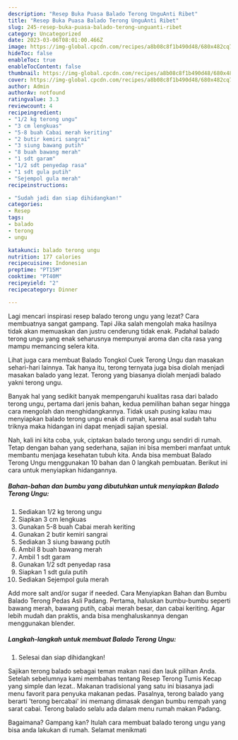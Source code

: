 ```yaml
---
description: "Resep Buka Puasa Balado Terong UnguAnti Ribet"
title: "Resep Buka Puasa Balado Terong UnguAnti Ribet"
slug: 245-resep-buka-puasa-balado-terong-unguanti-ribet
category: Uncategorized
date: 2023-03-06T08:01:00.466Z
image: https://img-global.cpcdn.com/recipes/a8b08c8f1b490d48/680x482cq70/balado-terong-ungu-foto-resep-utama.jpg
hideToc: false
enableToc: true
enableTocContent: false
thumbnail: https://img-global.cpcdn.com/recipes/a8b08c8f1b490d48/680x482cq70/balado-terong-ungu-foto-resep-utama.jpg
cover: https://img-global.cpcdn.com/recipes/a8b08c8f1b490d48/680x482cq70/balado-terong-ungu-foto-resep-utama.jpg
author: Admin
authorAv: notfound
ratingvalue: 3.3
reviewcount: 4
recipeingredient:
- "1/2 kg terong ungu"
- "3 cm lengkuas"
- "5-8 buah Cabai merah keriting"
- "2 butir kemiri sangrai"
- "3 siung bawang putih"
- "8 buah bawang merah"
- "1 sdt garam"
- "1/2 sdt penyedap rasa"
- "1 sdt gula putih"
- "Sejempol gula merah"
recipeinstructions:

- "Sudah jadi dan siap dihidangkan!"
categories:
- Resep
tags:
- balado
- terong
- ungu

katakunci: balado terong ungu 
nutrition: 177 calories
recipecuisine: Indonesian
preptime: "PT15M"
cooktime: "PT40M"
recipeyield: "2"
recipecategory: Dinner

---
```



Lagi mencari inspirasi resep balado terong ungu yang lezat? Cara membuatnya sangat gampang. Tapi Jika salah mengolah maka hasilnya tidak akan memuaskan dan justru cenderung tidak enak. Padahal balado terong ungu yang enak seharusnya mempunyai aroma dan cita rasa yang mampu memancing selera kita.


Lihat juga cara membuat Balado Tongkol Cuek Terong Ungu dan masakan sehari-hari lainnya. Tak hanya itu, terong ternyata juga bisa diolah menjadi masakan balado yang lezat. Terong yang biasanya diolah menjadi balado yakni terong ungu.

Banyak hal yang sedikit banyak mempengaruhi kualitas rasa dari balado terong ungu, pertama dari jenis bahan, kedua pemilihan bahan segar hingga cara mengolah dan menghidangkannya. Tidak usah pusing kalau mau menyiapkan balado terong ungu enak di rumah, karena asal sudah tahu triknya maka hidangan ini dapat menjadi sajian spesial.


Nah, kali ini kita coba, yuk, ciptakan balado terong ungu sendiri di rumah. Tetap dengan bahan yang sederhana, sajian ini bisa memberi manfaat untuk membantu menjaga kesehatan tubuh kita. Anda bisa membuat Balado Terong Ungu menggunakan 10 bahan dan 0 langkah pembuatan. Berikut ini cara untuk menyiapkan hidangannya.

<!--inarticleads1-->

##### Bahan-bahan dan bumbu yang dibutuhkan untuk menyiapkan Balado Terong Ungu:

1. Sediakan 1/2 kg terong ungu
1. Siapkan 3 cm lengkuas
1. Gunakan 5-8 buah Cabai merah keriting
1. Gunakan 2 butir kemiri sangrai
1. Sediakan 3 siung bawang putih
1. Ambil 8 buah bawang merah
1. Ambil 1 sdt garam
1. Gunakan 1/2 sdt penyedap rasa
1. Siapkan 1 sdt gula putih
1. Sediakan Sejempol gula merah


Add more salt and/or sugar if needed. Cara Menyiapkan Bahan dan Bumbu Balado Terong Pedas Asli Padang. Pertama, haluskan bumbu-bumbu seperti bawang merah, bawang putih, cabai merah besar, dan cabai keriting. Agar lebih mudah dan praktis, anda bisa menghaluskannya dengan menggunakan blender. 

<!--inarticleads2-->

##### Langkah-langkah untuk membuat Balado Terong Ungu:


1. Selesai dan siap dihidangkan!

Sajikan terong balado sebagai teman makan nasi dan lauk pilihan Anda. Setelah sebelumnya kami membahas tentang Resep Terong Tumis Kecap yang simple dan lezat.. Makanan tradisional yang satu ini biasanya jadi menu favorit para penyuka makanan pedas. Pasalnya, terong balado yang berarti &#39;terong bercabai&#39; ini memang dimasak dengan bumbu rempah yang sarat cabai. Terong balado selalu ada dalam menu rumah makan Padang. 

Bagaimana? Gampang kan? Itulah cara membuat balado terong ungu yang bisa anda lakukan di rumah. Selamat menikmati
